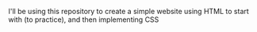 I'll be using this repository to create a simple website using HTML to start with (to practice), and then implementing CSS